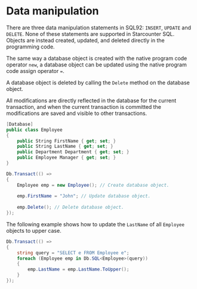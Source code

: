# Data manipulation

There are three data manipulation statements in SQL92: `INSERT`, `UPDATE` and `DELETE`. None of these statements are supported in Starcounter SQL. Objects are instead created, updated, and deleted directly in the programming code.

The same way a database object is created with the native program code operator `new`, a database object can be updated using the native program code assign operator `=`.

A database object is deleted by calling the `Delete` method on the database object.

All modifications are directly reflected in the database for the current transaction, and when the current transaction is committed the modifications are saved and visible to other transactions.

```cs
[Database]
public class Employee
{
    public String FirstName { get; set; }
    public String LastName { get; set; }
    public Department Department { get; set; }
    public Employee Manager { get; set; }
}
```

```cs
Db.Transact(() =>
{
    Employee emp = new Employee(); // Create database object.
    
    emp.FirstName = "John"; // Update database object.
    
    emp.Delete(); // Delete database object.
});
```
The following example shows how to update the `LastName` of all
`Employee` objects to upper case.

```cs
Db.Transact(() =>
{ 
    string query = "SELECT e FROM Employee e";
    foreach (Employee emp in Db.SQL<Employee>(query))
    {
        emp.LastName = emp.LastName.ToUpper();
    }
});
```
